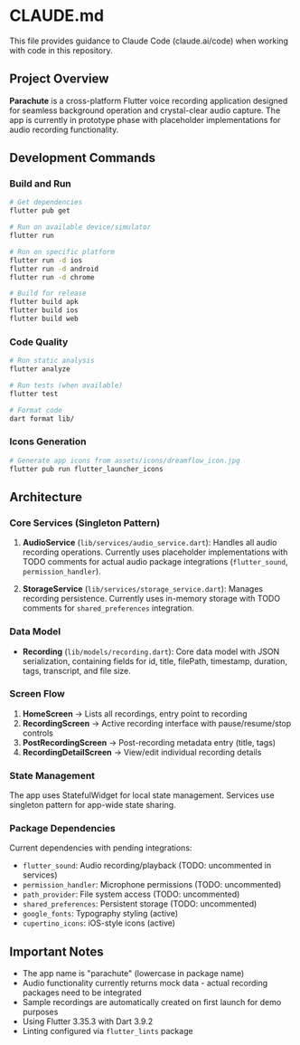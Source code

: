 # CLAUDE.md

This file provides guidance to Claude Code (claude.ai/code) when working with code in this repository.

## Project Overview

**Parachute** is a cross-platform Flutter voice recording application designed for seamless background operation and crystal-clear audio capture. The app is currently in prototype phase with placeholder implementations for audio recording functionality.

## Development Commands

### Build and Run
```bash
# Get dependencies
flutter pub get

# Run on available device/simulator
flutter run

# Run on specific platform
flutter run -d ios
flutter run -d android
flutter run -d chrome

# Build for release
flutter build apk
flutter build ios
flutter build web
```

### Code Quality
```bash
# Run static analysis
flutter analyze

# Run tests (when available)
flutter test

# Format code
dart format lib/
```

### Icons Generation
```bash
# Generate app icons from assets/icons/dreamflow_icon.jpg
flutter pub run flutter_launcher_icons
```

## Architecture

### Core Services (Singleton Pattern)

1. **AudioService** (`lib/services/audio_service.dart`): Handles all audio recording operations. Currently uses placeholder implementations with TODO comments for actual audio package integrations (`flutter_sound`, `permission_handler`).

2. **StorageService** (`lib/services/storage_service.dart`): Manages recording persistence. Currently uses in-memory storage with TODO comments for `shared_preferences` integration.

### Data Model

- **Recording** (`lib/models/recording.dart`): Core data model with JSON serialization, containing fields for id, title, filePath, timestamp, duration, tags, transcript, and file size.

### Screen Flow

1. **HomeScreen** → Lists all recordings, entry point to recording
2. **RecordingScreen** → Active recording interface with pause/resume/stop controls
3. **PostRecordingScreen** → Post-recording metadata entry (title, tags)
4. **RecordingDetailScreen** → View/edit individual recording details

### State Management

The app uses StatefulWidget for local state management. Services use singleton pattern for app-wide state sharing.

### Package Dependencies

Current dependencies with pending integrations:
- `flutter_sound`: Audio recording/playback (TODO: uncommented in services)
- `permission_handler`: Microphone permissions (TODO: uncommented)
- `path_provider`: File system access (TODO: uncommented)
- `shared_preferences`: Persistent storage (TODO: uncommented)
- `google_fonts`: Typography styling (active)
- `cupertino_icons`: iOS-style icons (active)

## Important Notes

- The app name is "parachute" (lowercase in package name)
- Audio functionality currently returns mock data - actual recording packages need to be integrated
- Sample recordings are automatically created on first launch for demo purposes
- Using Flutter 3.35.3 with Dart 3.9.2
- Linting configured via `flutter_lints` package